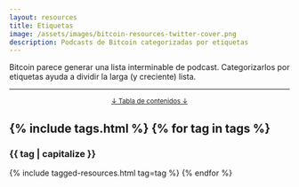 ```yaml
---
layout: resources
title: Etiquetas
image: /assets/images/bitcoin-resources-twitter-cover.png
description: Podcasts de Bitcoin categorizadas por etiquetas
---
```



Bitcoin parece generar una lista interminable de podcast. Categorizarlos por
etiquetas ayuda a dividir la larga (y creciente) lista.

---

<center>
  <p><small><a href="#toc">↓ Tabla de contenidos ↓</a></small></p>
</center>

{% include tags.html %}
{% for tag in tags %}
---
### {{ tag | capitalize }}
{% include tagged-resources.html tag=tag %}
{% endfor %}
